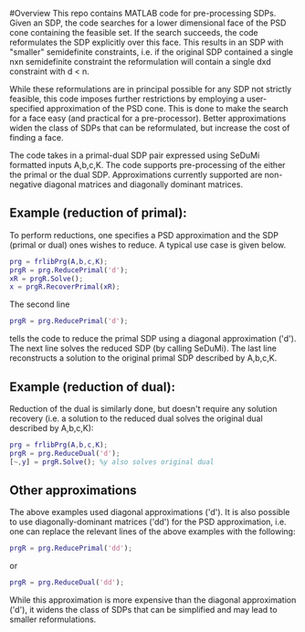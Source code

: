 #Overview
This repo contains MATLAB code for pre-processing SDPs. Given an SDP, the code searches for a lower dimensional face of the PSD cone containing the feasible set. If the search succeeds, the code reformulates the SDP explicitly over this face. This results in an SDP with "smaller" semidefinite constraints, i.e. if the original SDP contained a single nxn semidefinite constraint the reformulation will contain a single dxd constraint with d < n.

While these reformulations are in principal possible for any SDP not strictly feasible, this code imposes further restrictions by employing a user-specified approximation of the PSD cone.  This is done to make the search for a face easy (and practical for a pre-processor).  Better approximations widen the class of SDPs that can be reformulated, but increase the cost of finding a face.


The code takes in a primal-dual SDP pair expressed using  SeDuMi formatted inputs A,b,c,K.  The code supports pre-processing of the either the primal or the dual SDP. Approximations currently supported are non-negative diagonal matrices and diagonally dominant matrices.


## Example (reduction of primal):
To perform reductions, one specifies a  PSD approximation and the SDP (primal or dual) ones wishes to reduce. A typical use case is given below.
```Matlab
prg = frlibPrg(A,b,c,K);
prgR = prg.ReducePrimal('d');
xR = prgR.Solve();
x = prgR.RecoverPrimal(xR);

```
The second line 
```Matlab
prgR = prg.ReducePrimal('d');
```
tells the code to reduce the primal SDP using a diagonal approximation ('d').  The next line solves the reduced SDP (by calling SeDuMi).  The last line reconstructs a solution to the original primal SDP described by A,b,c,K.


## Example (reduction of dual):
Reduction of the dual is similarly done, but doesn't require any solution recovery (i.e. a solution to the reduced dual solves the original dual described by A,b,c,K):

```Matlab
prg = frlibPrg(A,b,c,K);
prgR = prg.ReduceDual('d');
[~,y] = prgR.Solve(); %y also solves original dual

```

## Other approximations
The above examples  used diagonal approximations ('d').  It is also possible to use diagonally-dominant matrices ('dd') for the PSD approximation, i.e. one can replace the relevant lines of the above examples with the following:

```Matlab
prgR = prg.ReducePrimal('dd');
```
or
```Matlab
prgR = prg.ReduceDual('dd');
```
While this approximation is more expensive than the diagonal approximation ('d'), it widens the class of SDPs that can be simplified and may lead to smaller reformulations.
